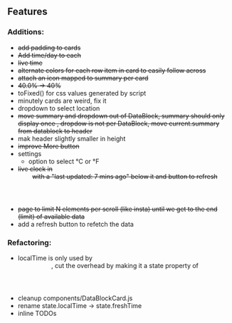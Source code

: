 ## Features ##

### Additions:

* ~~add padding to cards~~
* ~~Add time/day to each <DataBlockCard />~~
* ~~live time~~
* ~~alternate colors for each row item in card to easily follow across~~
* ~~attach an icon mapped to summary per card~~
* ~~40.0% -> 40%~~
* toFixed() for css values generated by script
* minutely cards are weird, fix it
* dropdown to select location
* ~~move summary and dropdown out of DataBlock, summary should only display once
  , dropdow is not per DataBlock, move current.summary from datablock to header~~
* mak header slightly smaller in height
* ~~improve More button~~
* settings
  * option to select °C or °F
* ~~live clock in <Header /> with a "last updated: 7 mins ago" below it and button to refresh~~
* ~~page to limit N elements per scroll (like insta) until we get to the end (limit) of available data~~
* add a refresh button to refetch the data

### Refactoring:

* localTime is only used by <Header />, cut the overhead by making it a
state property of <Header />
* cleanup components/DataBlockCard.js
* rename state.localTime -> state.freshTime
* inline TODOs
